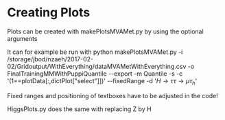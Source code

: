 # Creating Plots

Plots can be created with makePlotsMVAMet.py by using the optional arguments

It can for example be run with
 python makePlotsMVAMet.py -i /storage/jbod/nzaeh/2017-02-02/Gridoutput/WithEverything/dataMVAMetWithEverything.csv -o FinalTrainingMMWithPuppiQuantile --export -m Quantile -s -c '(1==plotData[:,dictPlot["select"]])' --fixedRange -d '$H \to \tau\tau \to \mu\tau_h$'

Fixed ranges and positioning of textboxes have to be adjusted in the code!

HiggsPlots.py does the same with replacing Z by H
